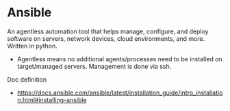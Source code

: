 # Ansible

 An agentless automation tool that helps manage, configure, and deploy software on servers, network devices, cloud environments, and more. Written in python.

- Agentless means no additional agents/processes need to be installed on target/managed servers. Management is done via ssh.

 Doc definition
 - https://docs.ansible.com/ansible/latest/installation_guide/intro_installation.html#installing-ansible
